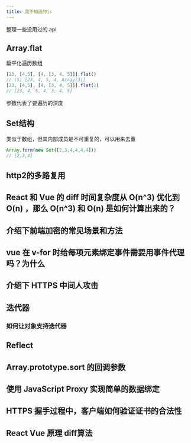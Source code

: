 ```yaml
---
title: 我不知道的js
---
```

整理一些没用过的 api

## Array.flat  
扁平化遍历数组  
```javascript
[23, [4,5], [4, [3, 4, 5]]].flat()
// (5) [23, 4, 5, 4, Array(3)]
[23, [4,5], [4, [3, 4, 5]]].flat(1)
// [23, 4, 5, 4, 3, 4, 5]
```
参数代表了要遍历的深度

## Set结构
类似于数组，但其内部成员是不可重复的，可以用来去重
```javascript
Array.form(new Set([2,3,4,4,4,4]))
// [2,3,4]
```
## http2的多路复用

## React 和 Vue 的 diff 时间复杂度从 O(n^3) 优化到 O(n) ，那么 O(n^3) 和 O(n) 是如何计算出来的？  
## 介绍下前端加密的常见场景和方法  

## vue 在 v-for 时给每项元素绑定事件需要用事件代理吗？为什么

## 介绍下 HTTPS 中间人攻击

## 迭代器 
### 如何让对象支持迭代器 
## Reflect
## Array.prototype.sort 的回调参数
## 使用 JavaScript Proxy 实现简单的数据绑定
## HTTPS 握手过程中，客户端如何验证证书的合法性
## React Vue 原理 diff算法